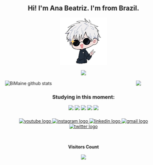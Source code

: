 <div align="center">
  <h2>Hi! I'm Ana Beatriz. I'm from Brazil.</h2>

<div align="center">
  <img src="gojo_chibi.png" alt="Gojo Chibi">
</div>

  <p>
    <img src="https://github-profile-trophy.vercel.app/?username=BiMaine&theme=dracula&row=2&no-bg=true&column=3&margin-w=15&margin-h=15"/>
  </p>
  
  <div style="display: flex; justify-content: space-between;">
    <div style="width: 30%;">
      <img width="50%" src="https://github-readme-stats.vercel.app/api?username=BiMaine&show_icons=true&count_private=true&hide_border=true&title_color=ff64da&icon_color=a960ff&text_color=ffffff&bg_color=291B3E" alt="BiMaine github stats" /> 
    </div>
    <div style="width: 30%; float: right;">
      <img width="50%" src="https://github-readme-stats.vercel.app/api/top-langs/?username=BiMaine&layout=compact&hide_border=true&title_color=ff64da&text_color=ffffff&bg_color=291B3E" />
    </div>
  </div>

  ### Studying in this moment:

  <div align="center">
    <img src="https://cdn.jsdelivr.net/gh/devicons/devicon/icons/python/python-original.svg" height="30"  />
    <img src="https://cdn.jsdelivr.net/gh/devicons/devicon/icons/postgresql/postgresql-original.svg" height="30"  />
    <img src="https://cdn.jsdelivr.net/gh/devicons/devicon/icons/html5/html5-original.svg" height="30"  />
    <img src="https://cdn.jsdelivr.net/gh/devicons/devicon/icons/css3/css3-original.svg" height="30"  />
    <img src="https://cdn.jsdelivr.net/gh/devicons/devicon/icons/javascript/javascript-original.svg" height="30"  />
  </div>

  ###

  <div align="center">
    <a href="https://t.co/M54svfXkvB" target="_blank">
      <img src="https://img.shields.io/static/v1?message=Youtube&logo=youtube&label=&color=FF0000&logoColor=white&labelColor=&style=for-the-badge" height="35" alt="youtube logo"  />
    </a>
    <a href="https://www.instagram.com/bimaine29/" target="_blank">
      <img src="https://img.shields.io/static/v1?message=Instagram&logo=instagram&label=&color=E4405F&logoColor=white&labelColor=&style=for-the-badge" height="35" alt="instagram logo"  />
    </a>
    <a href="https://www.linkedin.com/in/ana-beatriz-oliveira-f%C3%A9lix-948441232/" target="_blank">
      <img src="https://img.shields.io/static/v1?message=LinkedIn&logo=linkedin&label=&color=0077B5&logoColor=white&labelColor=&style=for-the-badge" height="35" alt="linkedin logo"  />
    </a>
    <a href="mailto:headstonebeatriz123@gmail.com">
      <img src="https://img.shields.io/static/v1?message=Gmail&logo=gmail&label=&color=A52A2A&logoColor=white&labelColor=&style=for-the-badge" height="35" alt="gmail logo"  />
    </a>
    <a href="https://twitter.com/bia_uwu29" target="_blank">
      <img src="https://img.shields.io/static/v1?message=Twitter&logo=twitter&label=&color=0077B5&logoColor=white&labelColor=&style=for-the-badge" height="35" alt="twitter logo"  />
    </a>
  </div>

  <br>
</div>

<div align="center">
<br><p align="centre"><b>Visitors Count</b></p>  
<p align="center"><img align="center" src="https://profile-counter.glitch.me/{BiMaine}/count.svg" /></p> 
<br>
</div>
